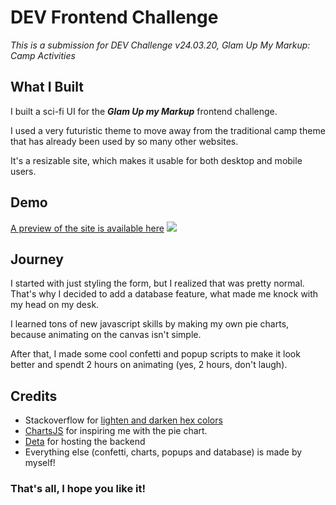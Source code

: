 # DEV Frontend Challenge

_This is a submission for DEV Challenge v24.03.20, Glam Up My Markup: Camp Activities_

## What I Built
I built a sci-fi UI for the _**Glam Up my Markup**_ frontend challenge.

I used a very futuristic theme to move away from the traditional camp theme that has already been used by so many other websites.

It's a resizable site, which makes it usable for both desktop and mobile users.


## Demo

[A preview of the site is available here](https://programordie2.github.io/DEV-Frontend-Challenge/)
[<img src="demo.gif">](https://programordie2.github.io/DEV-Frontend-Challenge/)


## Journey
I started with just styling the form, but I realized that was pretty normal.
That's why I decided to add a database feature, what made me knock with my head on my desk.

I learned tons of new javascript skills by making my own pie charts, because animating on the canvas isn't simple.

After that, I made some cool confetti and popup scripts to make it look better and spendt 2 hours on animating (yes, 2 hours, don't laugh).

## Credits
 - Stackoverflow for [lighten and darken hex colors](https://stackoverflow.com/a/13532993/22846888)
 - [ChartsJS](https://www.chartjs.org/) for inspiring me with the pie chart.
 - [Deta](https://deta.space/) for hosting the backend
 - Everything else (confetti, charts, popups and database) is made by myself!

### That's all, I hope you like it!
